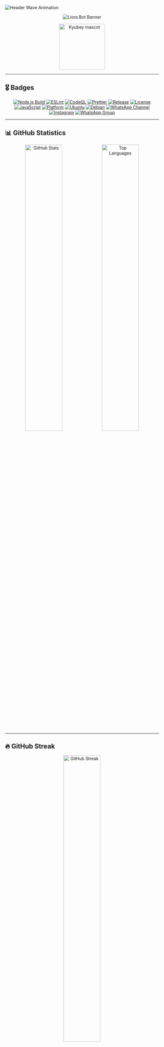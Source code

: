 ![Header Wave Animation](https://capsule-render.vercel.app/api?type=waving&color=0:0B3D91,50:1A1F71,100:4B0082&height=250&section=header&text=Liora%20WhatsApp%20Bot&fontSize=55&fontAlignY=35&animation=twinkling&fontColor=ffffff)

<div align="center">

![Liora Bot Banner](https://qu.ax/SUDjH.png)

<img src="https://raw.githubusercontent.com/innng/innng/master/assets/kyubey.gif" width="150" height="150" alt="Kyubey mascot" />

</div>

---

## 🎖️ Badges

<div align="center">

[![Node.js Build](https://img.shields.io/github/actions/workflow/status/naruyaizumi/liora/node.js.yml?label=Node.js&style=for-the-badge&logo=github&logoColor=white&color=0B3D91&labelColor=2F2F2F)](https://github.com/naruyaizumi/liora/actions/workflows/node.js.yml)
[![ESLint](https://img.shields.io/github/actions/workflow/status/naruyaizumi/liora/eslint.yml?label=ESLint&style=for-the-badge&logo=eslint&logoColor=white&color=0B3D91&labelColor=2F2F2F)](https://github.com/naruyaizumi/liora/actions/workflows/eslint.yml)
[![CodeQL](https://img.shields.io/github/actions/workflow/status/naruyaizumi/liora/codeql.yml?label=CodeQL&style=for-the-badge&logo=github&logoColor=white&color=0B3D91&labelColor=2F2F2F)](https://github.com/naruyaizumi/liora/actions/workflows/codeql.yml)
[![Prettier](https://img.shields.io/badge/Prettier-Enabled-0B3D91?style=for-the-badge&logo=prettier&logoColor=white&labelColor=2F2F2F)](https://prettier.io/)
[![Release](https://img.shields.io/github/v/release/naruyaizumi/liora?style=for-the-badge&logo=github&logoColor=white&color=0B3D91&labelColor=2F2F2F)](https://github.com/naruyaizumi/liora/releases)
[![License](https://img.shields.io/badge/License-Apache%202.0-0B3D91?style=for-the-badge&logo=apache&logoColor=white&labelColor=2F2F2F)](https://www.apache.org/licenses/LICENSE-2.0)
[![JavaScript](https://img.shields.io/badge/JavaScript-ESM-0B3D91?style=for-the-badge&logo=javascript&logoColor=black&labelColor=2F2F2F)](https://developer.mozilla.org/en-US/docs/Web/JavaScript)
[![Platform](https://img.shields.io/badge/Platform-Linux%20Only-0B3D91?style=for-the-badge&logo=linux&logoColor=white&labelColor=2F2F2F)](https://github.com/naruyaizumi/liora#requirements)
[![Ubuntu](https://img.shields.io/badge/Ubuntu-24.04%20LTS-0B3D91?style=for-the-badge&logo=ubuntu&logoColor=white&labelColor=2F2F2F)](https://ubuntu.com/download/desktop)
[![Debian](https://img.shields.io/badge/Debian-12-0B3D91?style=for-the-badge&logo=debian&logoColor=white&labelColor=2F2F2F)](https://www.debian.org/releases/bookworm/)
[![WhatsApp Channel](https://img.shields.io/badge/WhatsApp-Changelog-0B3D91?style=for-the-badge&logo=whatsapp&logoColor=white&labelColor=2F2F2F)](https://whatsapp.com/channel/0029Vb5vz4oDjiOfUeW2Mt03)
[![Instagram](https://img.shields.io/badge/Instagram-@naruyaizumi-0B3D91?style=for-the-badge&logo=instagram&logoColor=white&labelColor=2F2F2F)](https://instagram.com/naruyaizumi)
[![WhatsApp Group](https://img.shields.io/badge/WhatsApp-Discussion-0B3D91?style=for-the-badge&logo=whatsapp&logoColor=white&labelColor=2F2F2F)](https://chat.whatsapp.com/FtMSX1EsGHTJeynu8QmjpG)

</div>

---

## 📊 GitHub Statistics

<div align="center">

<img width="49%" src="https://github-readme-stats.vercel.app/api?username=naruyaizumi&show_icons=true&hide_border=true&bg_color=0D1117&title_color=0B3D91&text_color=FFE4E1&icon_color=FFB6C1" alt="GitHub Stats" />
<img width="49%" src="https://github-readme-stats.vercel.app/api/top-langs/?username=naruyaizumi&layout=compact&hide_border=true&bg_color=0D1117&title_color=0B3D91&text_color=FFE4E1&icon_color=FFB6C1" alt="Top Languages" />

</div>

---

## 🔥 GitHub Streak

<div align="center">

<img width="49%" src="https://streak-stats.demolab.com?user=naruyaizumi&hide_border=true&background=0D1117&ring=0B3D91&fire=FFB6C1&currStreakNum=FFFFFF&sideNums=FFFFFF&currStreakLabel=0B3D91&sideLabels=0B3D91&dates=FFE4E1" alt="GitHub Streak" />

</div>

---

## 🏆 GitHub Trophies

<div align="center">

<img src="https://github-profile-trophy.vercel.app/?username=naruyaizumi&theme=juicyfresh&no-frame=true&margin-w=10&column=7" alt="GitHub Trophies" />

</div>

---

## 📈 Activity Graph

<div align="center">

<img src="https://github-readme-activity-graph.vercel.app/graph?username=naruyaizumi&bg_color=0D1117&hide_border=true&color=0B3D91&line=FFB6C1&point=FFD1DC&area=FFE4E1" alt="Activity Graph" />

</div>

---

## 🛡️ Security & Bug Reports

<div align="center">

[![Security Policy](https://img.shields.io/badge/Security-Policy-0B3D91?style=for-the-badge&logo=github&logoColor=white&labelColor=2F2F2F)](https://github.com/naruyaizumi/liora/blob/main/SECURITY.md)
[![Contribution Guide](https://img.shields.io/badge/Contribution-Guide-0B3D91?style=for-the-badge&logo=github&logoColor=white&labelColor=2F2F2F)](https://github.com/naruyaizumi/liora/blob/main/CONTRIBUTING.md)
[![Open Issue](https://img.shields.io/badge/Open-Issue-0B3D91?style=for-the-badge&logo=github&logoColor=white&labelColor=2F2F2F)](../../issues/new/choose)

</div>

We take security, stability, and contributor comfort very seriously. If you discover a vulnerability or bug, please report it responsibly.

### 🔒 Security Issues

For security vulnerabilities, follow our [Security Policy](https://github.com/naruyaizumi/liora/blob/main/SECURITY.md) to report issues privately.

### 🤝 Contributing

For contributions, refer to our [Contribution Guide](https://github.com/naruyaizumi/liora/blob/main/CONTRIBUTING.md) before submitting.

---

## 🚀 Pull Requests

<div align="center">

[![PR Template ID](https://img.shields.io/badge/PR_Template-Indonesian-0B3D91?style=for-the-badge&logo=github&logoColor=white&labelColor=2F2F2F)](https://github.com/naruyaizumi/liora/blob/main/.github/PULL_REQUEST_TEMPLATE/pull-request-id.md)
[![PR Template EN](https://img.shields.io/badge/PR_Template-English-0B3D91?style=for-the-badge&logo=github&logoColor=white&labelColor=2F2F2F)](https://github.com/naruyaizumi/liora/blob/main/.github/PULL_REQUEST_TEMPLATE/pull-request-us.md)

</div>

We welcome all contributions — whether you're fixing bugs, adding features, or improving documentation.

📎 [View Contribution Guide](https://github.com/naruyaizumi/liora/blob/main/CONTRIBUTING.md)

---

## 🐛 Bug Reports

<div align="center">

[![Bug Report ID](https://img.shields.io/badge/Bug_Report-Indonesian-0B3D91?style=for-the-badge&logo=github&logoColor=white&labelColor=2F2F2F)](https://github.com/naruyaizumi/liora/issues/new?assignees=&labels=bug&projects=&template=bug-report-id.md&title=%5BBUG%5D)
[![Bug Report EN](https://img.shields.io/badge/Bug_Report-English-0B3D91?style=for-the-badge&logo=github&logoColor=white&labelColor=2F2F2F)](https://github.com/naruyaizumi/liora/issues/new?assignees=&labels=bug&projects=&template=bug-report-us.md&title=%5BBUG%5D)

</div>

---

> [!CAUTION]
> **Do not publicly disclose vulnerabilities or critical internal bugs.**
>
> Report security issues responsibly through official channels to preserve the integrity, stability, and trust of the Liora ecosystem.

> [!TIP]
> **Installation Methods**
>
> Deploy Liora using your preferred environment:
>
> - [Pterodactyl Installation Guide](https://github.com/naruyaizumi/liora/blob/main/.github/INSTALLATION/PTERODACTYL.md)
> - [PM2 Installation Guide](https://github.com/naruyaizumi/liora/blob/main/.github/INSTALLATION/PM2.md)
>
> **System Requirements:**
>
> - Node.js v22.0.0 or higher
> - System build tools (gcc, make, python3)
> - 2GB RAM minimum (4GB recommended)
> - Linux Ubuntu 24.04 LTS or Debian 12

> [!WARNING]
> **License Compliance Notice**
>
> Unauthorized modification, credit removal, or commercial distribution violates the Apache 2.0 License.
>
> **Required Actions:**
>
> - Keep all credits intact
> - Include original license and copyright notices
> - Document all modifications
>
> **Prohibited Actions:**
>
> - Removing or altering attribution
> - Unauthorized commercial redistribution
> - Claiming this work as your own

> [!IMPORTANT]
> **Optional Enhancements: `audio-decode` and `link-preview-js`**
>
> These packages are **optional peer dependencies**:
>
> - **`audio-decode`**: Enables waveform rendering for voice notes. Audio works without it—only visualization is disabled.
> - **`link-preview-js`**: Generates rich URL previews. Links work without it—just without metadata cards.
>
> This modular approach keeps Liora lightweight.

---

## 🍧 Liora – Advanced WhatsApp Bot Framework

<div align="center">

<img src="https://readme-typing-svg.herokuapp.com?size=28&duration=3500&color=0B3D91&center=true&vCenter=true&width=600&lines=🌸+Liora+–+Advanced+WhatsApp+Bot" alt="Liora Bot" />

</div>

**Liora** is an enterprise-grade WhatsApp automation framework built for developers who demand precision, modularity, and runtime-level control.  
It is not beginner-friendly, not plug-and-play, and unapologetically low-level — designed for those who understand event loops, buffer management, and asynchronous architectures.

---

## 🧱 Core Capabilities

- **🛠️ Native Performance** — Powered by C++ bindings for media processing, enabling fast and memory-efficient operations.
- **🧩 Modular Architecture** — Each handler is hot-reloadable and isolated, allowing runtime updates without restarting the bot.
- **📈 Zero Overhead** — Pure buffer-based memory flow avoids unnecessary abstractions for maximum throughput.
- **🧠 Developer-Centric** — Built for those who want full control over execution, memory, and concurrency.
- **🔄 Hot Reload** — Update commands, plugins, or logic in real time without downtime.
- **🗃️ State Management** — SQLite-backed atomic operations ensure consistent session and data handling.

---

## 📐 Technical Highlights

- **🔓 Fully Open Source** — Transparent, auditable, and free from obfuscation.
- **📦 Pure ESM** — Built entirely in ECMAScript Modules with async-first design.
- **🟢 Node.js v22+** — Optimized for the latest V8 engine and top-level await.
- **💾 SQLite-Backed** — Fast, embedded database with atomic transaction support.
- **🧬 Extensible** — Composable modules with clear boundaries and runtime injection.
- **🔌 Plugin System** — Dynamically load and manage features without bloating the core.
- **⚡ Baileys Integration** — Stable multi-device WhatsApp support via WhiskeySockets.

---

## 🔥 Hardcore Engineering

Liora is not just modular — it’s engineered for raw performance and full-stack control.  
Every component is chosen for its speed, precision, and ability to operate close to the metal:

- **🎯 `liora-lib` (C++)**
  A custom native module that handles sticker conversion, media fetching, and binary manipulation. Built in C++ for low-level access to buffers and optimized for minimal memory overhead, it enables high-throughput media processing without relying on slow, high-level wrappers.

- **🖼️ `sharp`**
  Used for image compression, resizing, and format conversion. It ensures that image-based commands like `.compress`, `.resolution`, and `.resize` execute quickly and efficiently, even under heavy load.

- **🧵 `canvas`**
  Enables dynamic rendering of banners, profile cards, and UI-like visuals. With pixel-level control, it powers features that require text overlays, image composition, and custom graphics generation.

- **🗄️ `better-sqlite3`**
  A high-performance, synchronous SQLite engine used for session management, authentication, and plugin-bound data stores. It supports atomic transactions and prepared statements, ensuring data consistency across concurrent operations without the complexity of external databases.

- **📊 `pino` + `pino-pretty`**
  A blazing-fast, structured logging stack that provides clean, readable logs with near-zero overhead. Used across all layers — from command execution to plugin loading — it enables real-time debugging and production-grade observability.

Liora doesn’t just automate WhatsApp — it gives developers a canvas to build resilient, high-performance bots with surgical control over every byte and tick.  
If you think in buffers, not just functions — welcome home.

---

## 💝 Acknowledgements

This project is more than just code — it's a living ecosystem shaped by thoughtful architecture, collaborative development, and community-driven values.
We recognize everyone who contributes to Liora’s growth, stability, and philosophy.

---

### 👥 Project Team

The people behind Liora — from architectural vision to hands-on development — are the foundation of its success.

[![Owner](https://img.shields.io/badge/Owner-Naruya%20Izumi-0B3D91?style=for-the-badge&logo=github&logoColor=white&labelColor=2F2F2F)](https://linkbio.co/naruyaizumi)

Naruya Izumi is the technical architect and ecosystem builder of Liora. They define modular standards, mentor contributors, and shape the community through scalable documentation, onboarding tools, and resilient automation.

[![Developer](https://img.shields.io/badge/Developer-SXZnightmar-0B3D91?style=for-the-badge&logo=whatsapp&logoColor=white&labelColor=2F2F2F)](https://wa.me/6281398961382)

SXZnightmar contributes to backend logic, feature implementation, and performance optimization. Their work strengthens Liora’s reliability and responsiveness.

---

### 📚 Core Libraries

These libraries power Liora’s core functionality and enable seamless interaction with WhatsApp.

[![Baileys](https://img.shields.io/badge/Baileys-WhiskeySockets-0B3D91?style=for-the-badge&logo=npm&logoColor=white&labelColor=2F2F2F)](https://www.npmjs.com/package/baileys)

Baileys is the WhatsApp Web API wrapper used by Liora to handle messaging, media, and session management. Maintained by WhiskeySockets, it’s the backbone of Liora’s communication layer.

---

### 🌐 API Providers

External APIs that enrich Liora’s features with dynamic content, media processing, and utility endpoints.

[![NekoLabs API](https://img.shields.io/badge/NekoLabs_API-0B3D91?style=for-the-badge&logo=swagger&logoColor=white&labelColor=2F2F2F)](https://api.nekolabs.my.id)

NekoLabs provides a wide range of endpoints for anime data, image generation, and other creative utilities. It enhances Liora’s expressiveness and user engagement.

---

### 🤖 AI Assistance

Intelligent tools that support development, documentation, and creative ideation across the Liora ecosystem.

[![ChatGPT](https://img.shields.io/badge/ChatGPT-0B3D91?style=for-the-badge&logo=openai&logoColor=white&labelColor=2F2F2F)](https://chat.openai.com)

Used for drafting documentation, refining onboarding flows, and generating scalable templates.

![Copilot](https://img.shields.io/badge/Copilot-0B3D91?style=for-the-badge&logo=github&logoColor=white&labelColor=2F2F2F)

Supports code suggestions, modular refactoring, and contributor onboarding.

![Gemini](https://img.shields.io/badge/Gemini-0B3D91?style=for-the-badge&logo=google&logoColor=white&labelColor=2F2F2F)

Assists with multilingual documentation and semantic search tasks.

![Claude](https://img.shields.io/badge/Claude-0B3D91?style=for-the-badge&logo=anthropic&logoColor=white&labelColor=2F2F2F)

Used for ethical policy drafting, contributor guidelines, and inclusive language review.

---

### 💖 Personal Thanks

- **🙏 God Almighty** — for blessings, clarity, and purpose  
- **👨‍👩‍👧‍👦 Family** — for unconditional support and encouragement  
- **🌟 Community** — for feedback, inspiration, and shared learning  
- **🤝 Contributors** — for every improvement, idea, and act of collaboration

Liora is built not just with code, but with care, clarity, and community. Thank you for being part of it.

---

## 📜 License

[![Apache 2.0](https://img.shields.io/badge/License-Apache%202.0-0B3D91?style=for-the-badge&logo=apache&logoColor=white&labelColor=2F2F2F)](https://opensource.org/licenses/Apache-2.0)

This project is licensed under the [Apache License 2.0](https://www.apache.org/licenses/LICENSE-2.0).  
For full legal terms, see the [LICENSE](LICENSE) file in the repository.

---

### 🔍 Summary of Terms

The Apache 2.0 license is a permissive open-source license that allows broad usage, with a few important conditions:

- ✅ **Commercial Use Allowed**
  You may use this project in commercial applications, products, or services.

- ✅ **Modification & Distribution Permitted**
  You can fork, modify, and redistribute the code freely.

- ⚠️ **Trademark Use Prohibited**
  You may not use the project name or branding in a way that implies endorsement or affiliation.

- ⚠️ **No Warranty or Liability**
  The project is provided "as is" without warranties. The maintainers are not liable for any damages.

- 📝 **License Notice Required**
  You must include a copy of the Apache 2.0 license and retain notices in any redistributed version.

- 📝 **Documented Changes Required**
  If you modify the code, you must clearly document those changes.

By using or contributing to this project, you agree to abide by these terms.
We encourage responsible use and transparent collaboration.

---

## 💖 Support the Project

<div align="center">

<a href="https://ko-fi.com/naruyaizumi">
  <img src="https://storage.ko-fi.com/cdn/kofi3.png?v=3" alt="Ko-fi" height="32" />
</a>
&nbsp;
<a href="https://trakteer.id/naruyaizumi">
  <img src="https://trakteer.id/images/mix/navbar-logo-lite.png" alt="Trakteer" height="32" />
</a>
&nbsp;
<a href="https://saweria.co/naruyaizumi">
  <img src="https://user-images.githubusercontent.com/26188697/180601310-e82c63e4-412b-4c36-b7b5-7ba713c80380.png" alt="Saweria" height="32" />
</a>

<br><br>

<img src="https://readme-typing-svg.demolab.com?font=Fira+Code&weight=600&size=18&duration=3000&pause=1000&color=0B3D91&center=true&vCenter=true&width=400&lines=Your+support+keeps+this+project+alive!;Thank+you+for+helping+us+grow" alt="Thank you" />

</div>

Your support helps sustain the development of Liora — not just as a bot, but as a community-driven ecosystem.
Every contribution, no matter how small, fuels our mission to build tools that are modular, ethical, and empowering.

---

### 🌟 Why Support?

- 🚀 **Accelerate Feature Development**
  Help us ship new capabilities faster, from automation to contributor tooling.

- 🐛 **Enable Faster Bug Fixes**
  Support time and resources to investigate, test, and resolve issues more efficiently.

- 📚 **Improve Documentation & Onboarding**
  Fund better guides, multilingual support, and contributor-friendly templates.

- 🌍 **Keep It Free & Open Source**
  Ensure Liora remains accessible to everyone, without paywalls or restrictions.

If Liora has helped you, inspired you, or made your work easier — consider giving back.
Your support means the world to us 💙

---

## 🌸 Thank You!

**Need help? Check our resources:**

- 📖 [Changelog Channel](https://whatsapp.com/channel/0029Vb5vz4oDjiOfUeW2Mt03)
- 💬 [Community Group](https://chat.whatsapp.com/FtMSX1EsGHTJeynu8QmjpG)
- 🐛 [Bug Reports](https://github.com/naruyaizumi/liora/issues/new/choose)

> Written with **coding enthusiasm** and **open-source spirit**. Remember to take breaks! 🍓✨

---

<div align="center">

<img src="https://readme-typing-svg.demolab.com?font=Fira+Code&size=16&duration=3000&pause=1000&color=0B3D91&center=true&vCenter=true&width=600&lines=Made+with+%E2%9D%A4%EF%B8%8F+and+lots+of+%E2%98%95;Happy+Coding!+%F0%9F%8C%B8" alt="Footer" />

</div>

![Footer](https://capsule-render.vercel.app/api?type=waving&color=0:0B3D91,50:1A1F71,100:4B0082&height=150&section=footer)